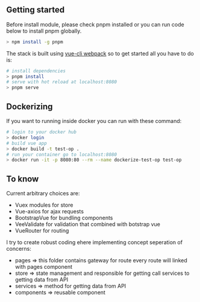 ## Getting started

Before install module, please check pnpm installed or you can run code below to install pnpm globally.

```bash
> npm install -g pnpm
```

The stack is built using [vue-cli webpack](https://github.com/vuejs-templates/webpack) so to get started all you have to do is:

```bash
# install dependencies
> pnpm install
# serve with hot reload at localhost:8080
> pnpm serve
```

## Dockerizing

If you want to running inside docker you can run with these command:

```bash
# login to your docker hub
> docker login
# build vue app
> docker build -t test-op .
# run your container go to localhost:8080
> docker run -it -p 8080:80 --rm --name dockerize-test-op test-op
```

## To know

Current arbitrary choices are:

- Vuex modules for store
- Vue-axios for ajax requests
- BootstrapVue for bundling components
- VeeValidate for validation that combined with botstrap vue
- VueRouter for routing

I try to create robust coding ehere implementing concept seperation of concerns:

- pages => this folder contains gateway for route every route will linked with pages component
- store => state management and responsible for getting call services to getting data from API
- services => method for getting data from API
- components => reusable component
